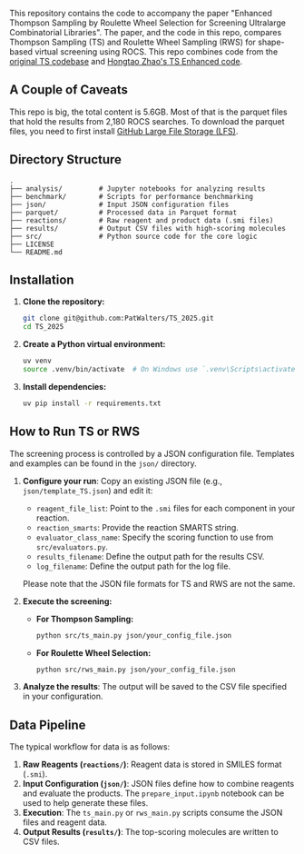This repository contains the code to accompany the paper "Enhanced Thompson Sampling by Roulette Wheel Selection for Screening Ultralarge Combinatorial Libraries".  The paper, and the code in this repo, compares Thompson Sampling (TS) and Roulette Wheel Sampling (RWS) for shape-based virtual screening using ROCS.  This repo combines code from the [original TS codebase](https://github.com/PatWalters/TS) and [Hongtao Zhao's TS Enhanced code](https://github.com/WIMNZhao/TS_Enhanced).

## A Couple of Caveats
This repo is big, the total content is 5.6GB.  Most of that is the parquet files that hold the results from 2,180 ROCS searches.  To download the parquet files, you need to first install [GitHub Large File Storage (LFS)](https://docs.github.com/en/repositories/working-with-files/managing-large-files/installing-git-large-file-storage).

## Directory Structure

```
.
├── analysis/         # Jupyter notebooks for analyzing results
├── benchmark/        # Scripts for performance benchmarking
├── json/             # Input JSON configuration files
├── parquet/          # Processed data in Parquet format
├── reactions/        # Raw reagent and product data (.smi files)
├── results/          # Output CSV files with high-scoring molecules
├── src/              # Python source code for the core logic
├── LICENSE
└── README.md
```

## Installation

1.  **Clone the repository:**
    ```bash
    git clone git@github.com:PatWalters/TS_2025.git
    cd TS_2025
    ```

2.  **Create a Python virtual environment:**
    ```bash
    uv venv
    source .venv/bin/activate  # On Windows use `.venv\Scripts\activate`
    ```

3.  **Install dependencies:**
    ```bash
    uv pip install -r requirements.txt
    ```

## How to Run TS or RWS

The screening process is controlled by a JSON configuration file. Templates and examples can be found in the `json/` directory.

1.  **Configure your run**: Copy an existing JSON file (e.g., `json/template_TS.json`) and edit it:
    -   `reagent_file_list`: Point to the `.smi` files for each component in your reaction.
    -   `reaction_smarts`: Provide the reaction SMARTS string.
    -   `evaluator_class_name`: Specify the scoring function to use from `src/evaluators.py`.
    -   `results_filename`: Define the output path for the results CSV.
    -   `log_filename`: Define the output path for the log file.

    Please note that the JSON file formats for TS and RWS are not the same. 

2.  **Execute the screening:**

    -   **For Thompson Sampling:**
        ```bash
        python src/ts_main.py json/your_config_file.json
        ```

    -   **For Roulette Wheel Selection:**
        ```bash
        python src/rws_main.py json/your_config_file.json
        ```

3.  **Analyze the results**: The output will be saved to the CSV file specified in your configuration.

## Data Pipeline

The typical workflow for data is as follows:

1.  **Raw Reagents (`reactions/`)**: Reagent data is stored in SMILES format (`.smi`).
2.  **Input Configuration (`json/`)**: JSON files define how to combine reagents and evaluate the products. The `prepare_input.ipynb` notebook can be used to help generate these files.
3.  **Execution**: The `ts_main.py` or `rws_main.py` scripts consume the JSON files and reagent data.
4.  **Output Results (`results/`)**: The top-scoring molecules are written to CSV files.
